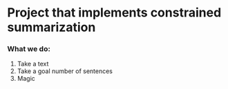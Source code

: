# Project that implements constrained summarization

### What we do:
1. Take a text
2. Take a goal number of sentences
3. Magic

